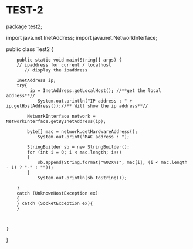 # TEST-2
package test2;

import java.net.InetAddress;
import java.net.NetworkInterface;


public class Test2 {

        public static void main(String[] args) {
        // ipaddress for current / localhost
           // display the ipaddress 
            
        InetAddress ip;
        try{
             ip = InetAddress.getLocalHost(); //**get the local address**//
                System.out.println("IP address : " + ip.getHostAddress());//** Will show the ip address**//

            NetworkInterface network = NetworkInterface.getByInetAddress(ip);

            byte[] mac = network.getHardwareAddress();
                System.out.print("MAC address : ");

            StringBuilder sb = new StringBuilder();
            for (int i = 0; i < mac.length; i++) 
            {
                sb.append(String.format("%02X%s", mac[i], (i < mac.length - 1) ? "-" : ""));        
            }
                System.out.println(sb.toString());

        } 
        catch (UnknownHostException ex) 
        {
        } catch (SocketException ex){
        }
 

        
    }
    
}
